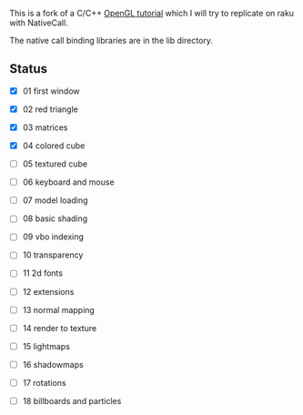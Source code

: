 
This is a fork of a C/C++ [OpenGL tutorial](http://www.opengl-tutorial.org/) which I will try to replicate on raku with NativeCall.

The native call binding libraries are in the lib directory.

## Status

  - [x] 01 first window              
  - [x] 02 red triangle              
  - [x] 03 matrices                  
  - [x] 04 colored cube                  
  - [ ] 05 textured cube                 
  - [ ] 06 keyboard and mouse                 
  - [ ] 07 model loading                 
  - [ ] 08 basic shading                 
  - [ ] 09 vbo indexing                 
  - [ ] 10 transparency                 
  - [ ] 11 2d fonts                  
  - [ ] 12 extensions                 
  - [ ] 13 normal mapping                 
  - [ ] 14 render to texture                 
  - [ ] 15 lightmaps                 
  - [ ] 16 shadowmaps                 
  - [ ] 17 rotations                 
  - [ ] 18 billboards and particles                 

